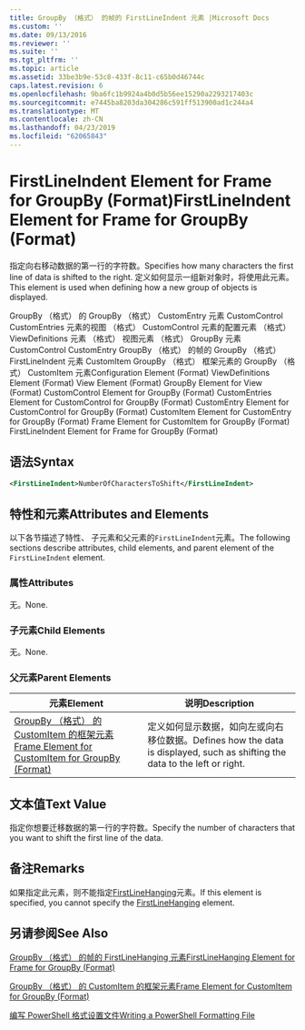 ```yaml
---
title: GroupBy （格式） 的帧的 FirstLineIndent 元素 |Microsoft Docs
ms.custom: ''
ms.date: 09/13/2016
ms.reviewer: ''
ms.suite: ''
ms.tgt_pltfrm: ''
ms.topic: article
ms.assetid: 33be3b9e-53c8-433f-8c11-c65b0d46744c
caps.latest.revision: 6
ms.openlocfilehash: 9ba6fc1b9924a4b0d5b56ee15290a2293217403c
ms.sourcegitcommit: e7445ba8203da304286c591ff513900ad1c244a4
ms.translationtype: MT
ms.contentlocale: zh-CN
ms.lasthandoff: 04/23/2019
ms.locfileid: "62065843"
---
```

# <a name="firstlineindent-element-for-frame-for-groupby-format"></a><span data-ttu-id="cca64-102">FirstLineIndent Element for Frame for GroupBy (Format)</span><span class="sxs-lookup"><span data-stu-id="cca64-102">FirstLineIndent Element for Frame for GroupBy (Format)</span></span>

<span data-ttu-id="cca64-103">指定向右移动数据的第一行的字符数。</span><span class="sxs-lookup"><span data-stu-id="cca64-103">Specifies how many characters the first line of data is shifted to the right.</span></span> <span data-ttu-id="cca64-104">定义如何显示一组新对象时，将使用此元素。</span><span class="sxs-lookup"><span data-stu-id="cca64-104">This element is used when defining how a new group of objects is displayed.</span></span>

<span data-ttu-id="cca64-105">GroupBy （格式） 的 GroupBy （格式） CustomEntry 元素 CustomControl CustomEntries 元素的视图 （格式） CustomControl 元素的配置元素 （格式） ViewDefinitions 元素 （格式） 视图元素 （格式） GroupBy 元素CustomControl CustomEntry GroupBy （格式） 的帧的 GroupBy （格式） FirstLineIndent 元素 CustomItem GroupBy （格式） 框架元素的 GroupBy （格式） CustomItem 元素</span><span class="sxs-lookup"><span data-stu-id="cca64-105">Configuration Element (Format) ViewDefinitions Element (Format) View Element (Format) GroupBy Element for View (Format) CustomControl Element for GroupBy (Format) CustomEntries Element for CustomControl for GroupBy (Format) CustomEntry Element for CustomControl for GroupBy (Format) CustomItem Element for CustomEntry for GroupBy (Format) Frame Element for CustomItem for GroupBy (Format) FirstLineIndent Element for Frame for GroupBy (Format)</span></span>

## <a name="syntax"></a><span data-ttu-id="cca64-106">语法</span><span class="sxs-lookup"><span data-stu-id="cca64-106">Syntax</span></span>

```xml
<FirstLineIndent>NumberOfCharactersToShift</FirstLineIndent>
```

## <a name="attributes-and-elements"></a><span data-ttu-id="cca64-107">特性和元素</span><span class="sxs-lookup"><span data-stu-id="cca64-107">Attributes and Elements</span></span>

<span data-ttu-id="cca64-108">以下各节描述了特性、 子元素和父元素的`FirstLineIndent`元素。</span><span class="sxs-lookup"><span data-stu-id="cca64-108">The following sections describe attributes, child elements, and parent element of the `FirstLineIndent` element.</span></span>

### <a name="attributes"></a><span data-ttu-id="cca64-109">属性</span><span class="sxs-lookup"><span data-stu-id="cca64-109">Attributes</span></span>

<span data-ttu-id="cca64-110">无。</span><span class="sxs-lookup"><span data-stu-id="cca64-110">None.</span></span>

### <a name="child-elements"></a><span data-ttu-id="cca64-111">子元素</span><span class="sxs-lookup"><span data-stu-id="cca64-111">Child Elements</span></span>

<span data-ttu-id="cca64-112">无。</span><span class="sxs-lookup"><span data-stu-id="cca64-112">None.</span></span>

### <a name="parent-elements"></a><span data-ttu-id="cca64-113">父元素</span><span class="sxs-lookup"><span data-stu-id="cca64-113">Parent Elements</span></span>

|<span data-ttu-id="cca64-114">元素</span><span class="sxs-lookup"><span data-stu-id="cca64-114">Element</span></span>|<span data-ttu-id="cca64-115">说明</span><span class="sxs-lookup"><span data-stu-id="cca64-115">Description</span></span>|
|-------------|-----------------|
|[<span data-ttu-id="cca64-116">GroupBy （格式） 的 CustomItem 的框架元素</span><span class="sxs-lookup"><span data-stu-id="cca64-116">Frame Element for CustomItem for GroupBy (Format)</span></span>](./frame-element-for-customitem-for-groupby-format.md)|<span data-ttu-id="cca64-117">定义如何显示数据，如向左或向右移位数据。</span><span class="sxs-lookup"><span data-stu-id="cca64-117">Defines how the data is displayed, such as shifting the data to the left or right.</span></span>|

## <a name="text-value"></a><span data-ttu-id="cca64-118">文本值</span><span class="sxs-lookup"><span data-stu-id="cca64-118">Text Value</span></span>

<span data-ttu-id="cca64-119">指定你想要迁移数据的第一行的字符数。</span><span class="sxs-lookup"><span data-stu-id="cca64-119">Specify the number of characters that you want to shift the first line of the data.</span></span>

## <a name="remarks"></a><span data-ttu-id="cca64-120">备注</span><span class="sxs-lookup"><span data-stu-id="cca64-120">Remarks</span></span>

<span data-ttu-id="cca64-121">如果指定此元素，则不能指定[FirstLineHanging](./firstlinehanging-element-for-frame-for-groupby-format.md)元素。</span><span class="sxs-lookup"><span data-stu-id="cca64-121">If this element is specified, you cannot specify the [FirstLineHanging](./firstlinehanging-element-for-frame-for-groupby-format.md) element.</span></span>

## <a name="see-also"></a><span data-ttu-id="cca64-122">另请参阅</span><span class="sxs-lookup"><span data-stu-id="cca64-122">See Also</span></span>

[<span data-ttu-id="cca64-123">GroupBy （格式） 的帧的 FirstLineHanging 元素</span><span class="sxs-lookup"><span data-stu-id="cca64-123">FirstLineHanging Element for Frame for GroupBy (Format)</span></span>](./firstlinehanging-element-for-frame-for-groupby-format.md)

[<span data-ttu-id="cca64-124">GroupBy （格式） 的 CustomItem 的框架元素</span><span class="sxs-lookup"><span data-stu-id="cca64-124">Frame Element for CustomItem for GroupBy (Format)</span></span>](./frame-element-for-customitem-for-groupby-format.md)

[<span data-ttu-id="cca64-125">编写 PowerShell 格式设置文件</span><span class="sxs-lookup"><span data-stu-id="cca64-125">Writing a PowerShell Formatting File</span></span>](./writing-a-powershell-formatting-file.md)
